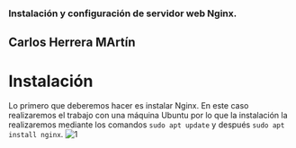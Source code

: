 ### Instalación y configuración de servidor web Nginx.

## Carlos Herrera MArtín

# Instalación
Lo primero que deberemos hacer es instalar Nginx.
En este caso realizaremos el trabajo con una máquina Ubuntu por lo que la instalación la realizaremos mediante los comandos `sudo apt update` y después `sudo apt install nginx`.
![1](https://user-images.githubusercontent.com/91744455/167164552-ffa2498d-9d76-41d7-8bfe-c26ab890ea78.png)
